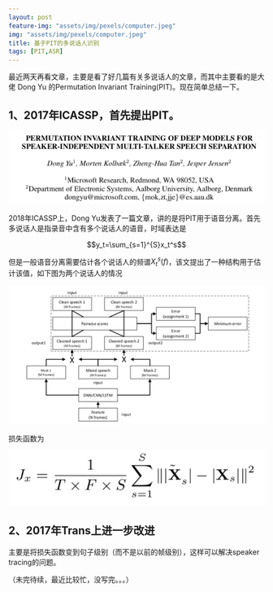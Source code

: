 ```yaml
---
layout: post
feature-img: "assets/img/pexels/computer.jpeg"
img: "assets/img/pexels/computer.jpeg"
title: 基于PIT的多说话人识别
tags: [PIT,ASR]
---
```


最近两天再看文章，主要是看了好几篇有关多说话人的文章，而其中主要看的是大佬 Dong Yu 的Permutation Invariant Training(PIT)。现在简单总结一下。

## 1、2017年ICASSP，首先提出PIT。

![paper](/assets/img/blog/PIT-1.png)

2018年ICASSP上，Dong Yu发表了一篇文章，讲的是将PIT用于语音分离。首先多说话人是指录音中含有多个说话人的语音，时域表达是

$$y_t=\sum_{s=1}^{S}x_t^s$$

但是一般语音分离需要估计各个说话人的频谱$X_t^s(f)$，该文提出了一种结构用于估计该值，如下图为两个说话人的情况

![arch](/assets/img/blog/PIT-2.png)

损失函数为

![cost](/assets/img/blog/PIT-3.png)

## 2、2017年Trans上进一步改进

主要是将损失函数变到句子级别（而不是以前的帧级别），这样可以解决speaker tracing的问题。

（未完待续，最近比较忙，没写完。。。）

